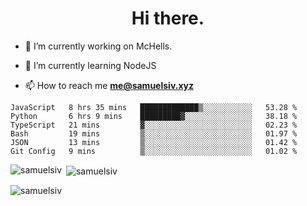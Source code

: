 <h1 align="center">Hi there.</h1>

- 🔭 I’m currently working on McHells.

- 🌱 I’m currently learning NodeJS

- 📫 How to reach me **me@samuelsiv.xyz**


<!--START_SECTION:waka-->

```text
JavaScript   8 hrs 35 mins   █████████████▒░░░░░░░░░░░   53.28 %
Python       6 hrs 9 mins    █████████▓░░░░░░░░░░░░░░░   38.18 %
TypeScript   21 mins         ▓░░░░░░░░░░░░░░░░░░░░░░░░   02.23 %
Bash         19 mins         ▒░░░░░░░░░░░░░░░░░░░░░░░░   01.97 %
JSON         13 mins         ▒░░░░░░░░░░░░░░░░░░░░░░░░   01.42 %
Git Config   9 mins          ▒░░░░░░░░░░░░░░░░░░░░░░░░   01.02 %
```

<!--END_SECTION:waka-->

<p><img align="left" src="https://github-readme-stats.vercel.app/api/top-langs?username=samuelsiv&show_icons=true&locale=en&layout=compact&theme=radical" alt="samuelsiv" /></p>

<p>&nbsp;<img align="center" src="https://github-readme-stats.vercel.app/api?username=samuelsiv&show_icons=true&locale=en&theme=radical" alt="samuelsiv" /></p>
<p align="left"> <img src="https://komarev.com/ghpvc/?username=samuelsiv&label=Profile%20views&color=0e75b6&style=flat" alt="samuelsiv" /> </p>

